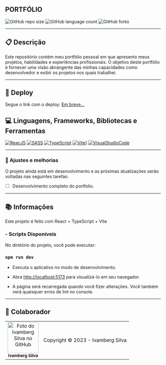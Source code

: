 ## PORTFÓLIO

![GitHub repo size](https://img.shields.io/github/repo-size/IvambergSilva/angular-weatherForecast?style=for-the-badge)
![GitHub language count](https://img.shields.io/github/languages/count/IvambergSilva/angular-weatherForecast?style=for-the-badge)
![GitHub forks](https://img.shields.io/github/forks/IvambergSilva/angular-weatherForecast?style=for-the-badge)

<!--<img src="" alt="Exemplo de imagem">-->

<hr>

## 📋 Descrição
<p>Este repositório contém meu portfólio pessoal em que apresento meus projetos, habilidades e experiências profissionais. O objetivo deste portfólio é fornecer uma visão abrangente das minhas capacidades como desenvolvedor e exibir os projetos nos quais trabalhei.</p>

<hr>

## 🚀 Deploy

<p>Segue o link com o deploy: <a href="" target="_blank">Em breve...</a></p>

## 💻 Linguagens, Frameworks, Bibliotecas e Ferramentas

[![ReacJS](https://img.shields.io/badge/React-61DAFB?style=for-the-badge&logo=react&logoColor=black)](https://pt-br.reactjs.org/)
[![SASS](https://img.shields.io/badge/Sass-CC6699?style=for-the-badge&logo=sass&logoColor=white)](https://sass-lang.com/)
[![TypeScript](https://img.shields.io/badge/TypeScript-000?style=for-the-badge&logo=typescript)](https://www.typescriptlang.org/)
[![Vite](https://img.shields.io/badge/vite-%23646CFF.svg?style=for-the-badge&logo=vite&logoColor=white)](https://vitejs.dev/)]
[![VisualStudioCode](https://img.shields.io/badge/Visual_Studio_Code-007ACC?style=for-the-badge&logo=visualstudiocode&logoColor=white)](https://code.visualstudio.com/)

<hr>

### 🚧 Ajustes e melhorias 

O projeto ainda está em desenvolvimento e as próximas atualizações serão voltadas nas seguintes tarefas:

- [ ] Desenvolvimento completo do portfolio.

<hr>

## 📚 Informações

Este projeto é feito com React + TypeScript + Vite

### - Scripts Disponíveis

No diretório do projeto, você pode executar:

### `npm run dev`

- Executa o aplicativo no modo de desenvolvimento. 

- Abra [http://localhost:5173](http://localhost:5173) para visualizá-lo em seu navegador.

- A página será recarregada quando você fizer alterações. Você também verá quaisquer erros de lint no console.
  
<hr>

## 🤝 Colaborador

<table>
   <tr>
      <td align="center">
         <a href="#">
            <img src="https://avatars.githubusercontent.com/u/99219836" width="100px;" alt="Foto do Ivamberg Silva no GitHub"/><br>
            <sub>
               <b>Ivamberg Silva</b>
            </sub>
         </a>
      </td>
   <td>
      Copyright © 2023 - Ivamberg Silva
   </td>
  </tr>
</table>
